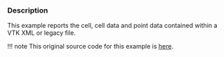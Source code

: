 ### Description

This example reports the cell, cell data and point data contained within a VTK XML or legacy file.

!!! note
    This original source code for this example is [here](https://gitlab.kitware.com/vtk/vtk/blob/395857190c8453508d283958383bc38c9c2999bf/Examples/IO/Cxx/DumpXMLFile.cxx).
